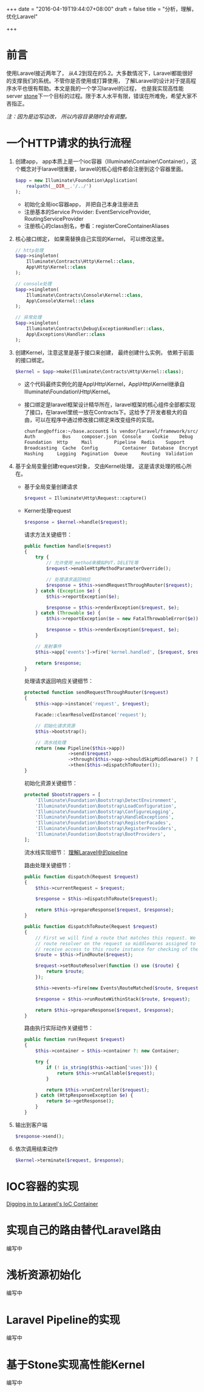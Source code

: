 +++
date = "2016-04-19T19:44:07+08:00"
draft = false
title = "分析，理解，优化Laravel"

+++

# 前言

使用Laravel接近两年了， 从4.2到现在的5.2。大多数情况下，Laravel都能很好的支撑我们的系统。不管你是否使用或打算使用， 了解Laravel的设计对于提高程序水平也很有帮助。本文是我的一个学习laravel的过程， 也是我实现高性能server [stone](https://github.com/chefxu/stone)下一个目标的过程。限于本人水平有限，错误在所难免，希望大家不吝指正。

*注：因为是边写边改， 所以内容目录随时会有调整。*

# 一个HTTP请求的执行流程

1. 创建app， app本质上是一个ioc容器（Illuminate\Container\Container），这个概念对于laravel很重要，laravel的核心组件都会注册到这个容器里面。


    ```php
    $app = new Illuminate\Foundation\Application(
        realpath(__DIR__.'/../')
    );
    ```

    * 初始化全局ioc容器app， 并把自己本身注册进去
    * 注册基本的Service Provider: EventServiceProvider, RoutingServiceProvider
    * 注册核心的class别名，参看：registerCoreContainerAliases


1. 核心接口绑定， 如果需替换自己实现的Kernel， 可以修改这里。

    ```php
    // http处理
    $app->singleton(
        Illuminate\Contracts\Http\Kernel::class,
        App\Http\Kernel::class
    );

    // console处理
    $app->singleton(
        Illuminate\Contracts\Console\Kernel::class,
        App\Console\Kernel::class
    );

    // 异常处理
    $app->singleton(
        Illuminate\Contracts\Debug\ExceptionHandler::class,
        App\Exceptions\Handler::class
    );
    ```

1. 创建Kernel，注意这里是基于接口来创建， 最终创建什么实例， 依赖于前面的接口绑定。

    ```php
    $kernel = $app->make(Illuminate\Contracts\Http\Kernel::class);
    ```

    * 这个代码最终实例化的是App\Http\Kernel，App\Http\Kernel继承自Illuminate\Foundation\Http\Kernel。
    * 接口绑定是laravel框架设计精华所在，laravel框架的核心组件全部都实现了接口，在laravel里统一放在Contracts下。这给予了开发者极大的自由，可以在程序中通过修改接口绑定来改变组件的实现。

        ``` bash
        chunfang@office:~/base.account$ ls vendor/laravel/framework/src/Illuminate/Contracts/
        Auth          Bus    composer.json  Console    Cookie    Debug       Events
        Foundation  Http     Mail        Pipeline  Redis    Support     View
        Broadcasting  Cache  Config         Container  Database  Encryption  Filesystem
        Hashing     Logging  Pagination  Queue     Routing  Validation
        ```

1. 基于全局变量创建request对象， 交由Kernel处理， 这是请求处理的核心所在。

    * 基于全局变量创建请求

        ```php
        $request = Illuminate\Http\Request::capture()
        ```
    * Kerner处理request

        ```php
        $response = $kernel->handle($request);
        ```

        请求方法关键细节：

        ```php
        public function handle($request)
        {
            try {
                // 允许使用_method来模拟PUT，DELETE等
                $request->enableHttpMethodParameterOverride();

                // 处理请求返回响应
                $response = $this->sendRequestThroughRouter($request);
            } catch (Exception $e) {
                $this->reportException($e);

                $response = $this->renderException($request, $e);
            } catch (Throwable $e) {
                $this->reportException($e = new FatalThrowableError($e));

                $response = $this->renderException($request, $e);
            }

            // 发射事件
            $this->app['events']->fire('kernel.handled', [$request, $response]);

            return $response;
        }

        ```
        处理请求返回响应关键细节：

        ```php
        protected function sendRequestThroughRouter($request)
        {
            $this->app->instance('request', $request);

            Facade::clearResolvedInstance('request');

            // 初始化请求资源
            $this->bootstrap();

            // 流水线处理
            return (new Pipeline($this->app))
                        ->send($request)
                        ->through($this->app->shouldSkipMiddleware() ? [] : $this->middleware)
                        ->then($this->dispatchToRouter());
        }
        ```

        初始化资源关键细节：

        ```php
        protected $bootstrappers = [
            'Illuminate\Foundation\Bootstrap\DetectEnvironment',
            'Illuminate\Foundation\Bootstrap\LoadConfiguration',
            'Illuminate\Foundation\Bootstrap\ConfigureLogging',
            'Illuminate\Foundation\Bootstrap\HandleExceptions',
            'Illuminate\Foundation\Bootstrap\RegisterFacades',
            'Illuminate\Foundation\Bootstrap\RegisterProviders',
            'Illuminate\Foundation\Bootstrap\BootProviders',
        ];
        ```

        流水线实现细节：
        [理解Laravel中的pipeline](http://www.jianshu.com/p/3c2791a525d0)

        路由处理关键细节：

        ```php
        public function dispatch(Request $request)
        {
            $this->currentRequest = $request;

            $response = $this->dispatchToRoute($request);

            return $this->prepareResponse($request, $response);
        }
        ```
        ```php
        public function dispatchToRoute(Request $request)
        {
            // First we will find a route that matches this request. We will also set the
            // route resolver on the request so middlewares assigned to the route will
            // receive access to this route instance for checking of the parameters.
            $route = $this->findRoute($request);

            $request->setRouteResolver(function () use ($route) {
                return $route;
            });

            $this->events->fire(new Events\RouteMatched($route, $request));

            $response = $this->runRouteWithinStack($route, $request);

            return $this->prepareResponse($request, $response);
        }
        ```

        路由执行实际动作关键细节：

        ```php
        public function run(Request $request)
        {
            $this->container = $this->container ?: new Container;

            try {
                if (! is_string($this->action['uses'])) {
                    return $this->runCallable($request);
                }

                return $this->runController($request);
            } catch (HttpResponseException $e) {
                return $e->getResponse();
            }
        }
        ```

1. 输出到客户端

    ```php
    $response->send();
    ```
2. 依次调用结束动作

    ```php
    $kernel->terminate($request, $response);
    ```
# IOC容器的实现
[Digging in to Laravel's IoC Container](http://code.tutsplus.com/tutorials/digging-in-to-laravels-ioc-container--cms-22167)
# 实现自己的路由替代Laravel路由
编写中
# 浅析资源初始化
编写中
# Laravel Pipeline的实现
编写中
# 基于Stone实现高性能Kernel
编写中


